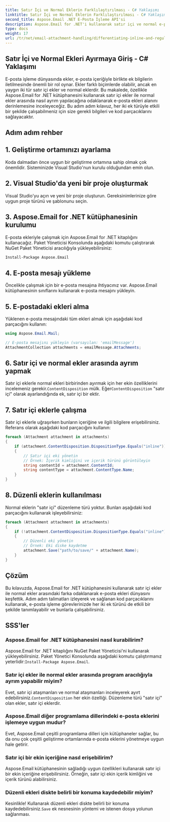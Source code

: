 ```yaml
---
title: Satır İçi ve Normal Eklerin Farklılaştırılması - C# Yaklaşımı
linktitle: Satır İçi ve Normal Eklerin Farklılaştırılması - C# Yaklaşımı
second_title: Aspose.Email .NET E-Posta İşleme API'si
description: Aspose.Email for .NET'i kullanarak satır içi ve normal e-posta eklerini nasıl ayırt edeceğinizi öğrenin. Kod örnekleri içeren kapsamlı kılavuz.
type: docs
weight: 17
url: /tr/net/email-attachment-handling/differentiating-inline-and-regular-attachments-csharp-approach/
---
```


## Satır İçi ve Normal Ekleri Ayırmaya Giriş - C# Yaklaşımı

E-posta işleme dünyasında ekler, e-posta içeriğiyle birlikte ek bilgilerin iletilmesinde önemli bir rol oynar. Ekler farklı biçimlerde olabilir, ancak en yaygın iki tür satır içi ekler ve normal eklerdir. Bu makalede, özellikle Aspose.Email for .NET kütüphanesini kullanarak satır içi ekler ile normal ekler arasında nasıl ayrım yapılacağına odaklanarak e-posta ekleri alanını derinlemesine inceleyeceğiz. Bu adım adım kılavuz, her iki ek türüyle etkili bir şekilde çalışabilmeniz için size gerekli bilgileri ve kod parçacıklarını sağlayacaktır.

## Adım adım rehber

## 1. Geliştirme ortamınızı ayarlama

Koda dalmadan önce uygun bir geliştirme ortamına sahip olmak çok önemlidir. Sisteminizde Visual Studio'nun kurulu olduğundan emin olun.

## 2. Visual Studio'da yeni bir proje oluşturmak

Visual Studio'yu açın ve yeni bir proje oluşturun. Gereksinimlerinize göre uygun proje türünü ve şablonunu seçin.

## 3. Aspose.Email for .NET kütüphanesinin kurulumu

E-posta ekleriyle çalışmak için Aspose.Email for .NET kitaplığını kullanacağız. Paket Yöneticisi Konsolunda aşağıdaki komutu çalıştırarak NuGet Paket Yöneticisi aracılığıyla yükleyebilirsiniz:

```bash
Install-Package Aspose.Email
```

## 4. E-posta mesajı yükleme

Öncelikle çalışmak için bir e-posta mesajına ihtiyacınız var. Aspose.Email kütüphanesinin sınıflarını kullanarak e-posta mesajını yükleyin.

## 5. E-postadaki ekleri alma

Yüklenen e-posta mesajındaki tüm ekleri almak için aşağıdaki kod parçacığını kullanın:

```csharp
using Aspose.Email.Mail;

// E-posta mesajını yükleyin (varsayılan: 'emailMessage')
AttachmentCollection attachments = emailMessage.Attachments;
```

## 6. Satır içi ve normal ekler arasında ayrım yapmak

 Satır içi eklerle normal ekleri birbirinden ayırmak için her ekin özelliklerini incelemeniz gerekir.`ContentDisposition` mülk. Eğer`ContentDisposition` "satır içi" olarak ayarlandığında ek, satır içi bir ektir.

## 7. Satır içi eklerle çalışma

Satır içi eklerle uğraşırken bunların içeriğine ve ilgili bilgilere erişebilirsiniz. Referans olarak aşağıdaki kod parçacığını kullanın:

```csharp
foreach (Attachment attachment in attachments)
{
    if (attachment.ContentDisposition.DispositionType.Equals("inline"))
    {
        // Satır içi eki yönetin
        // Örnek: İçerik kimliğini ve içerik türünü görüntüleyin
        string contentId = attachment.ContentId;
        string contentType = attachment.ContentType.Name;
    }
}
```

## 8. Düzenli eklerin kullanılması

Normal eklerin "satır içi" düzenleme türü yoktur. Bunları aşağıdaki kod parçacığını kullanarak işleyebilirsiniz:

```csharp
foreach (Attachment attachment in attachments)
{
    if (!attachment.ContentDisposition.DispositionType.Equals("inline"))
    {
        // Düzenli eki yönetin
        // Örnek: Eki diske kaydetme
        attachment.Save("path/to/save/" + attachment.Name);
    }
}
```

## Çözüm

Bu kılavuzda, Aspose.Email for .NET kütüphanesini kullanarak satır içi ekler ile normal ekler arasındaki farka odaklanarak e-posta ekleri dünyasını keşfettik. Adım adım talimatları izleyerek ve sağlanan kod parçacıklarını kullanarak, e-posta işleme görevlerinizde her iki ek türünü de etkili bir şekilde tanımlayabilir ve bunlarla çalışabilirsiniz.

## SSS'ler

### Aspose.Email for .NET kütüphanesini nasıl kurabilirim?

Aspose.Email for .NET kitaplığını NuGet Paket Yöneticisi'ni kullanarak yükleyebilirsiniz. Paket Yönetici Konsolunda aşağıdaki komutu çalıştırmanız yeterlidir:`Install-Package Aspose.Email`.

### Satır içi ekler ile normal ekler arasında program aracılığıyla ayrım yapabilir miyim?

 Evet, satır içi ataşmanları ve normal ataşmanları inceleyerek ayırt edebilirsiniz.`ContentDisposition` her ekin özelliği. Düzenleme türü "satır içi" olan ekler, satır içi eklerdir.

### Aspose.Email diğer programlama dillerindeki e-posta eklerini işlemeye uygun mudur?

Evet, Aspose.Email çeşitli programlama dilleri için kütüphaneler sağlar, bu da onu çok çeşitli geliştirme ortamlarında e-posta eklerini yönetmeye uygun hale getirir.

### Satır içi bir ekin içeriğine nasıl erişebilirim?

Aspose.Email kütüphanesinin sağladığı uygun özellikleri kullanarak satır içi bir ekin içeriğine erişebilirsiniz. Örneğin, satır içi ekin içerik kimliğini ve içerik türünü alabilirsiniz.

### Düzenli ekleri diskte belirli bir konuma kaydedebilir miyim?

 Kesinlikle! Kullanarak düzenli ekleri diskte belirli bir konuma kaydedebilirsiniz.`Save` ek nesnesinin yöntemi ve istenen dosya yolunun sağlanması.